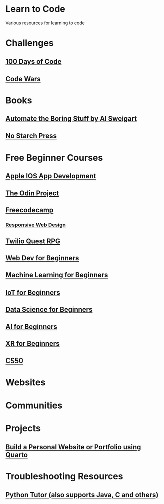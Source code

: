 # Learn to Code
Various resources for learning to code

# Challenges
## [100 Days of Code](https://www.100daysofcode.com)
## [Code Wars](www.codewars.com/r/sdr0pQ)

# Books
## [Automate the Boring Stuff by Al Sweigart](https://automatetheboringstuff.com)
## [No Starch Press](https://nostarch.com/catalog/python)

# Free Beginner Courses
## [Apple IOS App Development](https://developer.apple.com/tutorials/app-dev-training)
## [The Odin Project](https://www.theodinproject.com/)
## [Freecodecamp](https://www.freecodecamp.org)
### [Responsive Web Design](https://www.freecodecamp.org/learn/2022/responsive-web-design/)
### 
###

## [Twilio Quest RPG](https://www.twilio.com/quest)
## [Web Dev for Beginners](https://github.com/microsoft/Web-Dev-For-Beginners/tree/main)
## [Machine Learning for Beginners](https://github.com/microsoft/ML-For-Beginners)
## [IoT for Beginners](https://github.com/microsoft/IoT-For-Beginners)
## [Data Science for Beginners](https://github.com/microsoft/Data-Science-For-Beginners)
## [AI for Beginners](https://github.com/microsoft/ai-for-beginners)
## [XR for Beginners](https://github.com/microsoft/xr-development-for-beginners)
## [CS50](https://cs50.harvard.edu/college/2023/fall/)

# Websites

# Communities

# Projects
## [Build a Personal Website or Portfolio using Quarto](https://quarto.org)

# Troubleshooting Resources
## [Python Tutor (also supports Java, C and others)](https://pythontutor.com/visualize.html#mode=edit)

